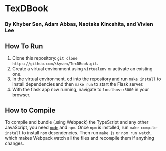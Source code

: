# TexDBook

### By Khyber Sen, Adam Abbas, Naotaka Kinoshita, and Vivien Lee

## How To Run

  1. Clone this repository: ```git clone https://github.com/kkysen/TexDBook.git```.
  2. Create a virtual environment using ```virtualenv``` or activate an existing one.
  3. In the virtual environment, cd into the repository
     and run ```make install``` to install dependencies
     and then ```make run``` to start the Flask server.
  4. With the flask app now running, navigate to ```localhost:5000``` in your browser.

## How to Compile

To compile and bundle (using Webpack) the TypeScript and any other JavaScript,
you need [```node```](https://nodejs.org/en/download/current/) and ```npm```.
Once ```npm``` is installed, run ```make compile-install``` to install ```npm``` dependencies.
Then run ```make js``` or ```npm run watch```,
which makes Webpack watch all the files and recompile them if anything changes.